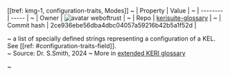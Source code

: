 [[tref: kmg-1, configuration-traits, Modes]]
~ | Property | Value |
~ | -------- | ----- |
~ | Owner | ![avatar](https://avatars.githubusercontent.com/u/82824804?v=4) weboftrust |
~ | Repo | [kerisuite-glossary](https://github.com/weboftrust/kerisuite-glossary) |
~ | Commit hash | 2ce936ebe56dba4dbc04057a59216b42b5a1f52d |

~ a list of specially defined strings representing a configuration of a KEL. See [[ref: #configuration-traits-field]].  
~ Source: Dr. S.Smith, 2024
~ More in <a href="https://weboftrust.github.io/WOT-terms/docs/glossary/configuration-traits">extended KERI glossary</a>

~ <span style="display: none;">End of included external content. Add your optional custom content below.</span>
